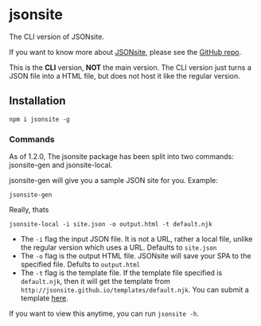 # jsonsite

The CLI version of JSONsite. 

If you want to know more about [JSONsite](https://jsonsite.vercel.app/), please see the [GitHub repo](https://github.com/jsonsite#readme).

This is the **CLI** version, **NOT** the main version. The CLI version just turns a JSON file into a HTML file, but does not host it like the regular version.

## Installation

`npm i jsonsite -g`

### Commands
As of 1.2.0, The jsonsite package has been split into two commands: jsonsite-gen and jsonsite-local.

jsonsite-gen will give you a sample JSON site for you. Example:
```
jsonsite-gen
```
Really, thats 
```
jsonsite-local -i site.json -o output.html -t default.njk
```
- The `-i` flag the input JSON file. It is not a URL, rather a local file, unlike the regular version which uses a URL. Defaults to `site.json`
- The `-o` flag is the output HTML file. JSONsite will save your SPA to the specified file. Defults to `output.html`
- The `-t` flag is the template file. If the template file specified is `default.njk`, then it will get the template from `http://jsonsite.github.io/templates/default.njk`. You can submit a template [here](https://github.com/jsonsite/templates).

If you want to view this anytime, you can run `jsonsite -h`.
